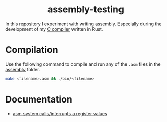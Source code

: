 <h1 align="center">
assembly-testing
</h1>

In this repository I experiment with writing assembly. Especially during the development of my [C compiler](https://github.com/SvenHepkema/rust-c-compiler) written in Rust.

# Compilation

Use the following command to compile and run any of the `.asm` files in the [assembly](assembly) folder.

```sh
make <filename>.asm && ./bin/<filename>
```

# Documentation

- [asm system calls/interrupts a register values](https://github.com/ilbers/linux/blob/master/arch/sh/include/uapi/asm/unistd_64.h)

